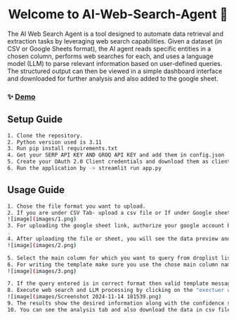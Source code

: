 <h1 align="center">Welcome to AI-Web-Search-Agent 👋</h1>
<p>
</p>

The AI Web Search Agent is a tool designed to automate data retrieval and extraction tasks by leveraging web search capabilities.
Given a dataset (in CSV or Google Sheets format), the AI agent reads specific entities in a chosen column, performs web searches for each, and uses a language model (LLM) to parse relevant information based on user-defined queries. The structured output can then be viewed in a simple dashboard interface and downloaded for further analysis and also added to the google sheet.

### ✨ [Demo](https://ai-web-search-agent.streamlit.app/)

## Setup Guide

```sh
1. Clone the repository.
2. Python version used is 3.11
3. Run pip install requirements.txt
4. Get your SERP API KEY AND GROQ API KEY and add them in config.json
5. Create your OAuth 2.0 Client credentials and download them as client_secret.json file from google cloud console, alSo enable to Google Sheet API.
6. Run the application by -> streamlit run app.py

```

## Usage Guide

```sh
1. Chose the file format you want to upload.
2. If you are under CSV Tab- upload a csv file or If under Google sheet Tab- upload the sheet link.
![image](images/1.png)
3. For uploading the google sheet link, authorize your google account by signing in
.
4. After uploading the file or sheet, you will see the data preview and data statistics.
![image](images/2.png)

5. Select the main column for which you want to query from droplist list of column names.
6. For writing the template make sure you use the chose main column name in curly braces in the query.
![image](images/3.png)

7. If the query entered is in correct format then valid template message is shown and query preview is shown.
8. Execute web search and LLM processing by clicking on the "exectuer web search" button.
![image](images/Screenshot 2024-11-14 181539.png)
9. The results show the desired information along with the confidence score, the web sources and brief notes.
10. You can see the analysis tab and also download the data in csv file, or add data to google sheet- if input was google sheet.


```

